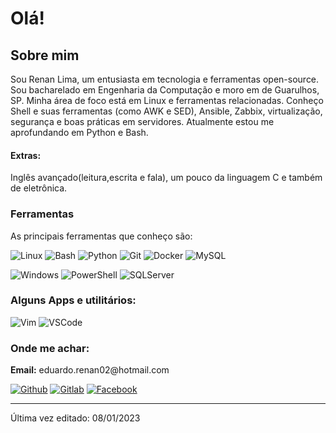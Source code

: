 <h1>Olá!</h1>

<h2><b>Sobre mim</b></h2>

<p>Sou Renan Lima, um entusiasta em tecnologia e ferramentas open-source.
Sou bacharelado em Engenharia da Computação e moro em de Guarulhos, SP. Minha área de foco está em Linux e ferramentas relacionadas. Conheço Shell e suas ferramentas (como AWK e SED), Ansible, Zabbix, virtualização, segurança e boas práticas em servidores. Atualmente estou me aprofundando em Python e Bash.


<h4><b>Extras:</b></h4> Inglês avançado(leitura,escrita e fala), um pouco da linguagem C e também de eletrônica.

</p>


<h3><b>Ferramentas </b></h3>

As principais ferramentas que conheço são:

<p>
<img alt="Linux" src="https://img.shields.io/badge/Linux-FCC624?style=flat-square&logo=linux&logoColor=black" />
<img alt="Bash" src="https://img.shields.io/badge/-Bash-4EAA25?style=flat-square&logo=gnu-bash&logoColor=white" /> <img alt="Python" src="https://img.shields.io/badge/-Python-3776AB?style=flat-square&logo=python&logoColor=white" />
<img alt="Git" src="https://img.shields.io/badge/-Git-F05032?style=flat-square&logo=git&logoColor=white" />
<img alt="Docker" src="https://img.shields.io/badge/-Docker-2496ED?style=flat-square&logo=docker&logoColor=white" />
<img alt="MySQL" src="https://img.shields.io/badge/MySQL-005C84?style=flat-square&logo=mysql&logoColor=white" />
</p>
<p>
<img alt="Windows" src="https://img.shields.io/badge/Windows-0078D6?style=flat-square&logo=windows&logoColor=white" />
<img alt="PowerShell" src="https://img.shields.io/badge/Powershell-2CA5E0?style=flat-square&=powershell&logoColor=white" />
<img alt="SQLServer" src="https://img.shields.io/badge/Microsoft_SQL_Server-CC2927?style=flat-square&logo=microsoft-sql-server&logoColor=white" />
</p>

<h3><b>Alguns Apps e utilitários:  </b></h3>
<img alt="Vim" src="https://img.shields.io/badge/VIM-%2311AB00.svg?&style=flat-square&logo=vim&logoColor=white" />
<img alt="VSCode" src="https://img.shields.io/badge/Visual_Studio_Code-0078D4?style=flat-square&logo=visual%20studio%20code&logoColor=white" />

<p>

</p>
<h3><b>Onde me achar:</b></h3>
<p>
<b>Email:</b> eduardo.renan02@hotmail.com

<a href="https://github.com/renanlimasrc" target="_blank"><img alt="Github" src="https://img.shields.io/badge/GitHub-%2312100E.svg?&style=flat-square&logo=Github&logoColor=white" /></a> 
<a href="https://gitlab.com/renanlimasrc" target="_blank"><img alt="Gitlab" src="https://img.shields.io/badge/GitLab-330F63?style=flat-square&logo=gitlab&logoColor=white" /></a> 
<a href="https://www.facebook.com/renan.e.lima" target="_blank"><img alt="Facebook" src="https://img.shields.io/badge/Facebook-1877F2?style=flat-square&logo=facebook&logoColor=white" /></a>
</p>



-----


Última vez editado: 08/01/2023
